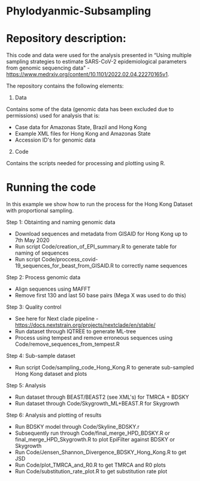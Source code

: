 # Phylodyanmic-Subsampling


# Repository description:
This code and data were used for the analysis presented in “Using multiple sampling strategies to estimate SARS-CoV-2 epidemiological parameters from genomic sequencing data" - https://www.medrxiv.org/content/10.1101/2022.02.04.22270165v1.

The repository contains the following elements:

1. Data

Contains some of the data (genomic data has been excluded due to permissions) used for analysis that is:

* Case data for Amazonas State, Brazil and Hong Kong
* Example XML files for Hong Kong and Amazonas State
* Accession ID's for genomic data

2. Code

Contains the scripts needed for processing and plotting using R. 

# Running the code

In this example we show how to run the process for the Hong Kong Dataset with proportional sampling.

Step 1: Obtainting and naming genomic data

* Download sequences and metadata from GISAID for Hong Kong up to 7th May 2020
* Run script Code/creation_of_EPI_summary.R to generate table for naming of sequences
* Run script Code/proccess_covid-19_sequences_for_beast_from_GISAID.R to correctly name sequences

Step 2: Process genomic data

* Align sequences using MAFFT 
* Remove first 130 and last 50 base pairs (Mega X was used to do this)

Step 3: Quality control

* See here for Next clade pipeline - https://docs.nextstrain.org/projects/nextclade/en/stable/
* Run dataset through IQTREE to generate ML-tree
* Process using tempest and remove erroneous sequences using Code/remove_sequences_from_tempest.R

Step 4: Sub-sample dataset

* Run script Code/sampling_code_Hong_Kong.R to generate sub-sampled Hong Kong dataset and plots

Step 5: Analysis  

* Run dataset through BEAST/BEAST2 (see XML's) for TMRCA + BDSKY
* Run dataset through Code/Skygrowth_ML+BEAST.R for Skygrowth

Step 6: Analysis and plotting of results

* Run BDSKY model through Code/Skyline_BDSKY.r
* Subsequently run through Code/final_merge_HPD_BDSKY.R or final_merge_HPD_Skygrowth.R to plot EpiFilter against BDSKY or Skygrowth
* Run Code/Jensen_Shannon_Divergence_BDSKY_Hong_Kong.R to get JSD
* Run Code/plot_TMRCA_and_R0.R to get TMRCA and R0 plots 
* Run Code/substitution_rate_plot.R to get substitution rate plot

